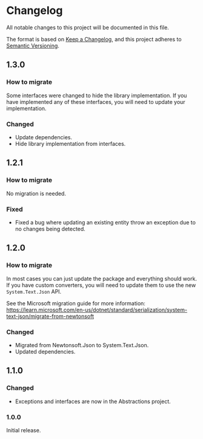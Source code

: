 # Changelog

All notable changes to this project will be documented in this file.

The format is based on [Keep a Changelog](https://keepachangelog.com/en/1.0.0/),
and this project adheres to [Semantic Versioning](https://semver.org/spec/v2.0.0.html).

## 1.3.0

### How to migrate

Some interfaces were changed to hide the library implementation.
If you have implemented any of these interfaces, you will need to update your implementation.

### Changed

- Update dependencies.
- Hide library implementation from interfaces.

## 1.2.1

### How to migrate

No migration is needed.

### Fixed

- Fixed a bug where updating an existing entity throw an exception due to no changes being detected.

## 1.2.0

### How to migrate

In most cases you can just update the package and everything should work.
If you have custom converters, you will need to update them to use the new `System.Text.Json` API.

See the Microsoft migration guide for more information:
https://learn.microsoft.com/en-us/dotnet/standard/serialization/system-text-json/migrate-from-newtonsoft

### Changed

- Migrated from Newtonsoft.Json to System.Text.Json.
- Updated dependencies.

## 1.1.0

### Changed

- Exceptions and interfaces are now in the Abstractions project.

### 1.0.0

Initial release.
